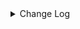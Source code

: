 <details><summary> Change Log </summary>

| Change | Commit | Version |
| --- | --- | --- |
|[Feature][connector-tdengine] Support subtable and fieldNames in tdengine source (#9593)|https://github.com/apache/seatunnel/commit/b136a0dc43|2.3.12|
|[improve] tdengine options (#9399)|https://github.com/apache/seatunnel/commit/ff122fe405|2.3.12|
|[Feature][Connector-V2] Support multi-table sink feature for TDengine (#9215)|https://github.com/apache/seatunnel/commit/98b593f095|2.3.11|
|[Feature][Checkpoint] Add check script for source/sink state class serialVersionUID missing (#9118)|https://github.com/apache/seatunnel/commit/4f5adeb1c7|2.3.11|
|[Fix][Connector-V2]  Fix NullPointerException when column or tag contains null value in TDengine sink (#9158)|https://github.com/apache/seatunnel/commit/a047cab546|2.3.11|
|[Fix][Connector][TDEngine] TDEngine support NCHAR type (#8411)|https://github.com/apache/seatunnel/commit/88c92ae1b1|2.3.9|
|[Improve][dist]add shade check rule (#8136)|https://github.com/apache/seatunnel/commit/51ef800016|2.3.9|
|[Feature][Restapi] Allow metrics information to be associated to logical plan nodes (#7786)|https://github.com/apache/seatunnel/commit/6b7c53d03c|2.3.9|
|[Improve][Connector-V2] Close all ResultSet after used (#7389)|https://github.com/apache/seatunnel/commit/853e973212|2.3.8|
|[Fix][Connector-tdengine] Fix sql exception and concurrentmodifyexception when connect to taos and read data|https://github.com/apache/seatunnel/commit/a18fca8006|2.3.7|
|[Bugfix][TDengine] Fix the issue of losing the driver due to multiple calls to the submit job REST API #6581 (#6596)|https://github.com/apache/seatunnel/commit/470bb97434|2.3.5|
|[improve][connector-tdengine] support read bool column from tdengine (#6025)|https://github.com/apache/seatunnel/commit/af39235ee3|2.3.4|
|[Bugfix][TDengine] Fix the degree of multiple parallelism affects driver loading (#6020)|https://github.com/apache/seatunnel/commit/b6ebbd47b2|2.3.4|
|[Improve][Common] Introduce new error define rule (#5793)|https://github.com/apache/seatunnel/commit/9d1b2582b2|2.3.4|
|[Improve] Remove use `SeaTunnelSink::getConsumedType` method and mark it as deprecated (#5755)|https://github.com/apache/seatunnel/commit/8de7408100|2.3.4|
|[Improve][CheckStyle] Remove useless &#x27;SuppressWarnings&#x27; annotation of checkstyle. (#5260)|https://github.com/apache/seatunnel/commit/51c0d709ba|2.3.4|
|[Hotfix][Connector] Fixed TDengine connector using jdbc driver to cause loading error (#4598)|https://github.com/apache/seatunnel/commit/78f7989b81|2.3.2|
|[Improve][build] Give the maven module a human readable name (#4114)|https://github.com/apache/seatunnel/commit/d7cd601051|2.3.1|
|[Improve][Project] Code format with spotless plugin. (#4101)|https://github.com/apache/seatunnel/commit/a2ab166561|2.3.1|
|[Feature][Connector-V2] add tdengine source (#2832)|https://github.com/apache/seatunnel/commit/acf4d5b1b4|2.3.1|

</details>
